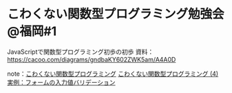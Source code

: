 # こわくない関数型プログラミング勉強会@福岡#1

JavaScriptで関数型プログラミング初歩の初歩
資料：https://cacoo.com/diagrams/gndbaKY602ZWK5am/A4A0D

note：[こわくない関数型プログラミング](https://note.mu/tockri/m/m9c6982a74507)
[こわくない関数型プログラミング \(4\) 実例：フォームの入力値バリデーション](https://note.mu/tockri/n/nf5036f3c22f3?magazine_key=m9c6982a74507)